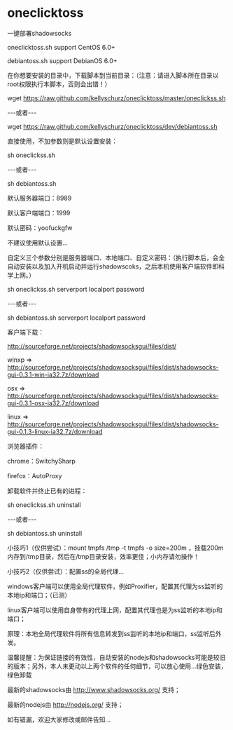 oneclicktoss
============

一键部署shadowsocks

oneclicktoss.sh support CentOS 6.0+

debiantoss.sh support DebianOS 6.0+

在你想要安装的目录中，下载脚本到当前目录：（注意：请进入脚本所在目录以root权限执行本脚本，否则会出错！）

wget https://raw.github.com/kellyschurz/oneclicktoss/master/oneclickss.sh

---或者---

wget https://raw.github.com/kellyschurz/oneclicktoss/dev/debiantoss.sh

直接使用，不加参数则是默认设置安装：

sh oneclickss.sh

---或者---

sh debiantoss.sh

默认服务器端口：8989

默认客户端端口：1999

默认密码：yoofuckgfw

不建议使用默认设置...

自定义三个参数分别是服务器端口、本地端口、自定义密码：（执行脚本后，会全自动安装以及加入开机启动并运行shadowscoks，之后本机使用客户端软件即科学上网。）

sh oneclickss.sh serverport localport password

---或者---

sh debiantoss.sh serverport localport password

客户端下载：

http://sourceforge.net/projects/shadowsocksgui/files/dist/

winxp => http://sourceforge.net/projects/shadowsocksgui/files/dist/shadowsocks-gui-0.3.1-win-ia32.7z/download

osx    => http://sourceforge.net/projects/shadowsocksgui/files/dist/shadowsocks-gui-0.3.1-osx-ia32.7z/download

linux  => http://sourceforge.net/projects/shadowsocksgui/files/dist/shadowsocks-gui-0.1.3-linux-ia32.7z/download

浏览器插件：

chrome：SwitchySharp

firefox：AutoProxy

卸载软件并终止已有的进程：

sh oneclickss.sh uninstall

---或者---

sh debiantoss.sh uninstall

小技巧1（仅供尝试）：mount tmpfs /tmp -t tmpfs -o size=200m ，挂载200m内存到/tmp目录，然后在/tmp目录安装，效率更佳；小内存请勿操作！

小技巧2（仅供尝试）：配置ss的全局代理...

windows客户端可以使用全局代理软件，例如Proxifier，配置其代理为ss监听的本地ip和端口；（已测）

linux客户端可以使用自身带有的代理上网，配置其代理也是为ss监听的本地ip和端口；

原理：本地全局代理软件将所有信息转发到ss监听的本地ip和端口，ss监听后外发。

温馨提醒：为保证链接的有效性，自动安装的nodejs和shadowsocks可能是较旧的版本；另外，本人未更动以上两个软件的任何细节，可以放心使用...绿色安装，绿色卸载

最新的shadowsocks由 http://www.shadowsocks.org/ 支持；

最新的nodejs由 http://nodejs.org/ 支持；

如有错漏，欢迎大家修改或邮件告知...